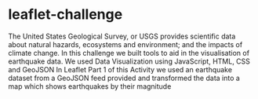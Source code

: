 # leaflet-challenge
The United States Geological Survey, or USGS provides scientific data about natural hazards, ecosystems and environment; and the impacts of climate change.
In this challenge we built tools to aid in the visualisation of earthquake data. 
We used Data Visualization using JavaScript, HTML, CSS and GeoJSON
In Leaflet Part 1 of this Activity we used an earthquake dataset from a GeoJSON feed provided and transformed the data into a map which shows earthquakes by their magnitude
